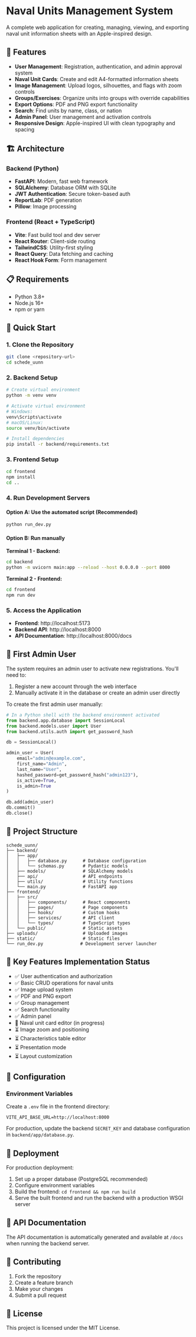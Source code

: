 # Naval Units Management System

A complete web application for creating, managing, viewing, and exporting naval unit information sheets with an Apple-inspired design.

## 🚀 Features

- **User Management**: Registration, authentication, and admin approval system
- **Naval Unit Cards**: Create and edit A4-formatted information sheets
- **Image Management**: Upload logos, silhouettes, and flags with zoom controls
- **Groups/Exercises**: Organize units into groups with override capabilities
- **Export Options**: PDF and PNG export functionality
- **Search**: Find units by name, class, or nation
- **Admin Panel**: User management and activation controls
- **Responsive Design**: Apple-inspired UI with clean typography and spacing

## 🏗️ Architecture

### Backend (Python)
- **FastAPI**: Modern, fast web framework
- **SQLAlchemy**: Database ORM with SQLite
- **JWT Authentication**: Secure token-based auth
- **ReportLab**: PDF generation
- **Pillow**: Image processing

### Frontend (React + TypeScript)
- **Vite**: Fast build tool and dev server
- **React Router**: Client-side routing
- **TailwindCSS**: Utility-first styling
- **React Query**: Data fetching and caching
- **React Hook Form**: Form management

## 📋 Requirements

- Python 3.8+
- Node.js 16+
- npm or yarn

## 🚀 Quick Start

### 1. Clone the Repository

```bash
git clone <repository-url>
cd schede_uunn
```

### 2. Backend Setup

```bash
# Create virtual environment
python -m venv venv

# Activate virtual environment
# Windows:
venv\Scripts\activate
# macOS/Linux:
source venv/bin/activate

# Install dependencies
pip install -r backend/requirements.txt
```

### 3. Frontend Setup

```bash
cd frontend
npm install
cd ..
```

### 4. Run Development Servers

#### Option A: Use the automated script (Recommended)

```bash
python run_dev.py
```

#### Option B: Run manually

**Terminal 1 - Backend:**
```bash
cd backend
python -m uvicorn main:app --reload --host 0.0.0.0 --port 8000
```

**Terminal 2 - Frontend:**
```bash
cd frontend
npm run dev
```

### 5. Access the Application

- **Frontend**: http://localhost:5173
- **Backend API**: http://localhost:8000
- **API Documentation**: http://localhost:8000/docs

## 👤 First Admin User

The system requires an admin user to activate new registrations. You'll need to:

1. Register a new account through the web interface
2. Manually activate it in the database or create an admin user directly

To create the first admin user manually:

```python
# In a Python shell with the backend environment activated
from backend.app.database import SessionLocal
from backend.models.user import User
from backend.utils.auth import get_password_hash

db = SessionLocal()

admin_user = User(
    email="admin@example.com",
    first_name="Admin",
    last_name="User",
    hashed_password=get_password_hash("admin123"),
    is_active=True,
    is_admin=True
)

db.add(admin_user)
db.commit()
db.close()
```

## 📁 Project Structure

```
schede_uunn/
├── backend/
│   ├── app/
│   │   ├── database.py      # Database configuration
│   │   └── schemas.py       # Pydantic models
│   ├── models/              # SQLAlchemy models
│   ├── api/                 # API endpoints
│   ├── utils/               # Utility functions
│   └── main.py              # FastAPI app
├── frontend/
│   ├── src/
│   │   ├── components/      # React components
│   │   ├── pages/           # Page components
│   │   ├── hooks/           # Custom hooks
│   │   ├── services/        # API client
│   │   └── types/           # TypeScript types
│   └── public/              # Static assets
├── uploads/                 # Uploaded images
├── static/                  # Static files
└── run_dev.py              # Development server launcher
```

## 🎯 Key Features Implementation Status

- ✅ User authentication and authorization
- ✅ Basic CRUD operations for naval units
- ✅ Image upload system
- ✅ PDF and PNG export
- ✅ Group management
- ✅ Search functionality
- ✅ Admin panel
- 🚧 Naval unit card editor (in progress)
- ⏳ Image zoom and positioning
- ⏳ Characteristics table editor
- ⏳ Presentation mode
- ⏳ Layout customization

## 🔧 Configuration

### Environment Variables

Create a `.env` file in the frontend directory:

```env
VITE_API_BASE_URL=http://localhost:8000
```

For production, update the backend `SECRET_KEY` and database configuration in `backend/app/database.py`.

## 🚀 Deployment

For production deployment:

1. Set up a proper database (PostgreSQL recommended)
2. Configure environment variables
3. Build the frontend: `cd frontend && npm run build`
4. Serve the built frontend and run the backend with a production WSGI server

## 📝 API Documentation

The API documentation is automatically generated and available at `/docs` when running the backend server.

## 🤝 Contributing

1. Fork the repository
2. Create a feature branch
3. Make your changes
4. Submit a pull request

## 📄 License

This project is licensed under the MIT License.